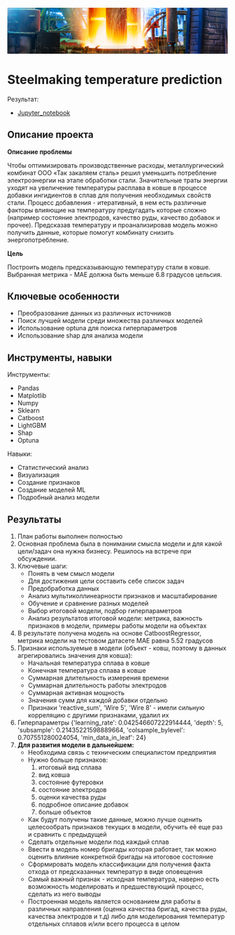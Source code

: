 ![Alt text](steel.png)


# Steelmaking temperature prediction

Результат:
- [Jupyter_notebook](https://github.com/dmakhazen/portfolio/tree/main/steelmaking/steelmaking_temp_prediction.ipynb)

## Описание проекта

**Описание проблемы**

Чтобы оптимизировать производственные расходы, металлургический комбинат ООО «Так закаляем сталь» решил уменьшить потребление электроэнергии на этапе обработки стали. Значительные траты энергии уходят на увеличение температуры расплава в ковше в процессе добавки ингидиентов в сплав для получения необходимых свойств стали. Процесс добавления - итеративный, в нем есть различные факторы влияющие на температуру предугадать которые сложно (например состояние электродов, качество руды, качество добавок и прочее). Предсказав температуру и проанализировав модель можно получить данные, которые помогут комбинату снизить энергопотребление.

**Цель**

Построить модель предсказывающую температуру стали в ковше. Выбранная метрика - MAE должна быть меньше 6.8 градусов цельсия.

## Ключевые особенности
- Преобразование данных из различных источников
- Поиск лучшей модели среди множества различных моделей
- Использование optuna для поиска гиперпараметров
- Использование shap для анализа модели

## Инструменты, навыки

Инструменты:
- Pandas
- Matplotlib
- Numpy
- Sklearn
- Catboost
- LightGBM
- Shap
- Optuna

Навыки:
- Статистический анализ
- Визуализация
- Создание признаков
- Создание моделей ML
- Подробный анализ модели

## Результаты

1. План работы выполнен полностью
2. Основная проблема была в понимании смысла модели и для какой цели/задач она нужна бизнесу. Решилось на встрече при обсуждении.
3. Ключевые шаги:
    - Понять в чем смысл модели
    - Для достижения цели составить себе список задач
    - Предобработка данных
    - Анализ мультиколлинеарности признаков и масштабирование
    - Обучение и сравнение разных моделей
    - Выбор итоговой модели, подбор гиперпараметров
    - Анализ результатов итоговой модели: метрика, важность признаков в модели, примеры работы модели на объектах
4. В результате получена модель на основе CatboostRegressor, метрика модели на тестовом датасете МАЕ равна 5.52 градусов
5. Признаки используемые в модели (объект - ковш, поэтому в данных агрегировались значения для ковша):
    - Начальная температура сплава в ковше
    - Конечная температура сплава в ковше
    - Суммарная длительность измерения времени
    - Суммарная длительность работы электродов
    - Суммарная активная мощность
    - Значения сумм для каждой добавки отдельно
    - Признаки 'reactive_sum', 'Wire 5', 'Wire 8' - имели сильную корреляцию с другими признаками, удалил их
6. Гиперпараметры {'learning_rate': 0.042546607222914444, 'depth': 5, 'subsample': 0.21435221598889664, 'colsample_bylevel': 0.707551280024054, 'min_data_in_leaf': 24}
7. **Для развития модели в дальнейшем:**
    - Необходима связь с техническим специалистом предприятия
    - Нужно больше признаков: 
        1. итоговый вид сплава
        2. вид ковша
        3. состояние футеровки
        4. состояние электродов
        5. оценки качества руды
        6. подробное описание добавок
        7. больше объектов
    - Как будут получены такие данные, можно лучше оценить целесообрать признаков текущих в модели, обучить её еще раз и сравнить с предыдущей
    - Сделать отдельные модели под каждый сплав
    - Ввести в модель номер бригады которая работает, так можно оценить влияние конкретной бригады на итоговое состояние
    - Сформировать модель классификации для получения факта отхода от предсказанных температур в виде оповещения
    - Самый важный признак - исходная температура, наверно есть возможность моделировать и предшествующий процесс, сделать из него выводы
    - Построенная модель является основанием для работы в различных направления (оценка качества бригад, качества руды, качества электродов и т.д) либо для моделирования температур отдельных сплавов и/или всего процесса в целом

